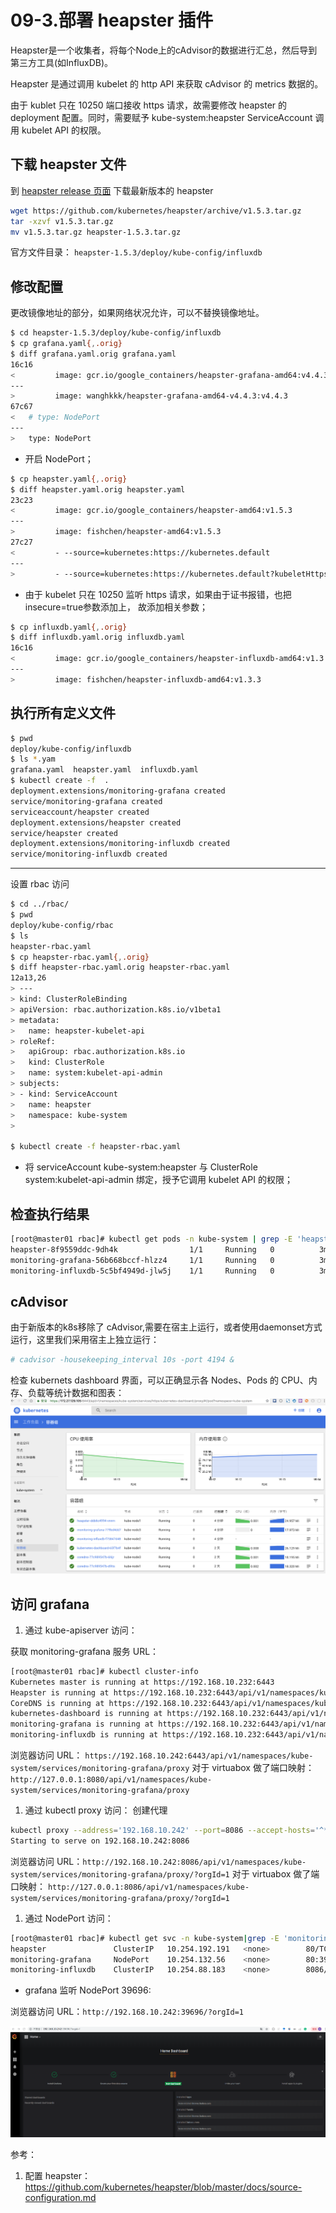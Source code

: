 # 09-3.部署 heapster 插件

Heapster是一个收集者，将每个Node上的cAdvisor的数据进行汇总，然后导到第三方工具(如InfluxDB)。

Heapster 是通过调用 kubelet 的 http API 来获取 cAdvisor 的 metrics 数据的。

由于 kublet 只在 10250 端口接收 https 请求，故需要修改 heapster 的 deployment 配置。同时，需要赋予 kube-system:heapster ServiceAccount 调用 kubelet API 的权限。

## 下载 heapster 文件

到 [heapster release 页面](https://github.com/kubernetes/heapster/releases) 下载最新版本的 heapster

``` bash
wget https://github.com/kubernetes/heapster/archive/v1.5.3.tar.gz
tar -xzvf v1.5.3.tar.gz
mv v1.5.3.tar.gz heapster-1.5.3.tar.gz
```

官方文件目录： `heapster-1.5.3/deploy/kube-config/influxdb`

## 修改配置
更改镜像地址的部分，如果网络状况允许，可以不替换镜像地址。

``` bash
$ cd heapster-1.5.3/deploy/kube-config/influxdb
$ cp grafana.yaml{,.orig}
$ diff grafana.yaml.orig grafana.yaml
16c16
<         image: gcr.io/google_containers/heapster-grafana-amd64:v4.4.3
---
>         image: wanghkkk/heapster-grafana-amd64-v4.4.3:v4.4.3
67c67
<   # type: NodePort
---
>   type: NodePort
```
+ 开启 NodePort；

``` bash
$ cp heapster.yaml{,.orig}
$ diff heapster.yaml.orig heapster.yaml
23c23
<         image: gcr.io/google_containers/heapster-amd64:v1.5.3
---
>         image: fishchen/heapster-amd64:v1.5.3
27c27
<         - --source=kubernetes:https://kubernetes.default
---
>         - --source=kubernetes:https://kubernetes.default?kubeletHttps=true&kubeletPort=10250&insecure=true
```
+ 由于 kubelet 只在 10250 监听 https 请求，如果由于证书报错，也把insecure=true参数添加上， 故添加相关参数；

``` bash
$ cp influxdb.yaml{,.orig}
$ diff influxdb.yaml.orig influxdb.yaml
16c16
<         image: gcr.io/google_containers/heapster-influxdb-amd64:v1.3.3
---
>         image: fishchen/heapster-influxdb-amd64:v1.3.3
```

## 执行所有定义文件

``` bash
$ pwd
deploy/kube-config/influxdb
$ ls *.yam
grafana.yaml  heapster.yaml  influxdb.yaml
$ kubectl create -f  .
deployment.extensions/monitoring-grafana created
service/monitoring-grafana created
serviceaccount/heapster created
deployment.extensions/heapster created
service/heapster created
deployment.extensions/monitoring-influxdb created
service/monitoring-influxdb created
```
-----------
设置 rbac 访问
```bash
$ cd ../rbac/
$ pwd
deploy/kube-config/rbac
$ ls
heapster-rbac.yaml
$ cp heapster-rbac.yaml{,.orig}
$ diff heapster-rbac.yaml.orig heapster-rbac.yaml
12a13,26
> ---
> kind: ClusterRoleBinding
> apiVersion: rbac.authorization.k8s.io/v1beta1
> metadata:
>   name: heapster-kubelet-api
> roleRef:
>   apiGroup: rbac.authorization.k8s.io
>   kind: ClusterRole
>   name: system:kubelet-api-admin
> subjects:
> - kind: ServiceAccount
>   name: heapster
>   namespace: kube-system
>

$ kubectl create -f heapster-rbac.yaml
```

+ 将 serviceAccount kube-system:heapster 与 ClusterRole system:kubelet-api-admin 绑定，授予它调用 kubelet API 的权限；

## 检查执行结果

``` bash
[root@master01 rbac]# kubectl get pods -n kube-system | grep -E 'heapster|monitoring'
heapster-8f9559ddc-9dh4k                1/1     Running   0          3m33s
monitoring-grafana-56b668bccf-hlzz4     1/1     Running   0          3m34s
monitoring-influxdb-5c5bf4949d-jlw5j    1/1     Running   0          3m34s
```

## cAdvisor
由于新版本的k8s移除了 cAdvisor,需要在宿主上运行，或者使用daemonset方式运行，这里我们采用宿主上独立运行：
```bash
# cadvisor -housekeeping_interval 10s -port 4194 &
```

检查 kubernets dashboard 界面，可以正确显示各 Nodes、Pods 的 CPU、内存、负载等统计数据和图表：
![dashboard-heapster](/images/dashboard-heapster.png)

## 访问 grafana

1. 通过 kube-apiserver 访问：

获取 monitoring-grafana 服务 URL：

``` bash
[root@master01 rbac]# kubectl cluster-info
Kubernetes master is running at https://192.168.10.232:6443
Heapster is running at https://192.168.10.232:6443/api/v1/namespaces/kube-system/services/heapster/proxy
CoreDNS is running at https://192.168.10.232:6443/api/v1/namespaces/kube-system/services/kube-dns:dns/proxy
kubernetes-dashboard is running at https://192.168.10.232:6443/api/v1/namespaces/kube-system/services/https:kubernetes-dashboard:/proxy
monitoring-grafana is running at https://192.168.10.232:6443/api/v1/namespaces/kube-system/services/monitoring-grafana/proxy
monitoring-influxdb is running at https://192.168.10.232:6443/api/v1/namespaces/kube-system/services/monitoring-influxdb/proxy
```

浏览器访问 URL： `https://192.168.10.242:6443/api/v1/namespaces/kube-system/services/monitoring-grafana/proxy`
对于 virtuabox 做了端口映射： `http://127.0.0.1:8080/api/v1/namespaces/kube-system/services/monitoring-grafana/proxy`

1. 通过 kubectl proxy 访问：
创建代理

``` bash
kubectl proxy --address='192.168.10.242' --port=8086 --accept-hosts='^*$'
Starting to serve on 192.168.10.242:8086
```

浏览器访问 URL：`http://192.168.10.242:8086/api/v1/namespaces/kube-system/services/monitoring-grafana/proxy/?orgId=1`
对于 virtuabox 做了端口映射： `http://127.0.0.1:8086/api/v1/namespaces/kube-system/services/monitoring-grafana/proxy/?orgId=1`

1. 通过 NodePort 访问：

``` bash
[root@master01 rbac]# kubectl get svc -n kube-system|grep -E 'monitoring|heapster'
heapster               ClusterIP   10.254.192.191   <none>        80/TCP          8m34s
monitoring-grafana     NodePort    10.254.132.56    <none>        80:39696/TCP    8m34s
monitoring-influxdb    ClusterIP   10.254.88.183    <none>        8086/TCP        8m34s
```

+ grafana 监听 NodePort 39696:

浏览器访问 URL：`http://192.168.10.242:39696/?orgId=1`

![grafana](/images/grafana.png)


参考：
1. 配置 heapster：https://github.com/kubernetes/heapster/blob/master/docs/source-configuration.md
